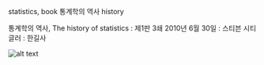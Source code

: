 statistics, book
통계학의 역사
history

통계학의 역사, The history of statistics
:   제1판 3쇄 2010년 6월 30일
:   스티븐 시티글러
:   한길사

![alt text](http://book.daum-img.net/R110x160/KOR9788935655069?moddttm=20140710071651 "통계학의 역사")



